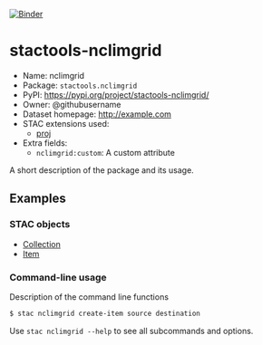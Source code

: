 [![Binder](https://mybinder.org/badge_logo.svg)](https://mybinder.org/v2/gh/stactools-packages/nclimgrid/main?filepath=docs/installation_and_basic_usage.ipynb)

# stactools-nclimgrid

- Name: nclimgrid
- Package: `stactools.nclimgrid`
- PyPI: https://pypi.org/project/stactools-nclimgrid/
- Owner: @githubusername
- Dataset homepage: http://example.com
- STAC extensions used:
  - [proj](https://github.com/stac-extensions/projection/)
- Extra fields:
  - `nclimgrid:custom`: A custom attribute

A short description of the package and its usage.

## Examples

### STAC objects

- [Collection](examples/collection.json)
- [Item](examples/item/item.json)

### Command-line usage

Description of the command line functions

```bash
$ stac nclimgrid create-item source destination
```

Use `stac nclimgrid --help` to see all subcommands and options.
